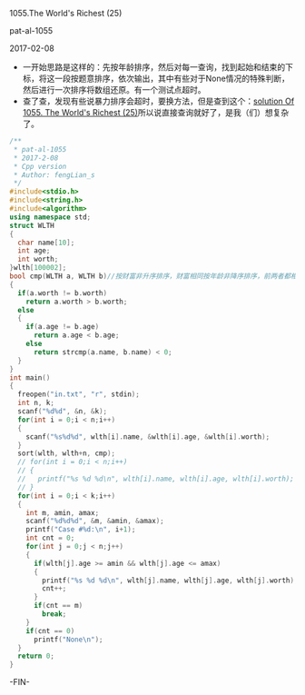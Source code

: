 1055.The World's Richest (25)

pat-al-1055

2017-02-08

- 一开始思路是这样的：先按年龄排序，然后对每一查询，找到起始和结束的下标，将这一段按题意排序，依次输出，其中有些对于None情况的特殊判断，然后进行一次排序将数组还原。有一个测试点超时。
- 查了查，发现有些说暴力排序会超时，要换方法，但是查到这个：[solution Of 1055. The World's Richest (25)](http://blog.csdn.net/qq_30490125/article/details/51731291)所以说直接查询就好了，是我（们）想复杂了。

```c++
/**
 * pat-al-1055
 * 2017-2-08
 * Cpp version
 * Author: fengLian_s
 */
#include<stdio.h>
#include<string.h>
#include<algorithm>
using namespace std;
struct WLTH
{
  char name[10];
  int age;
  int worth;
}wlth[100002];
bool cmp(WLTH a, WLTH b)//按财富非升序排序，财富相同按年龄非降序排序，前两者都相同，按姓名非降序排序
{
  if(a.worth != b.worth)
    return a.worth > b.worth;
  else
  {
    if(a.age != b.age)
      return a.age < b.age;
    else
      return strcmp(a.name, b.name) < 0;
  }
}
int main()
{
  freopen("in.txt", "r", stdin);
  int n, k;
  scanf("%d%d", &n, &k);
  for(int i = 0;i < n;i++)
  {
    scanf("%s%d%d", wlth[i].name, &wlth[i].age, &wlth[i].worth);
  }
  sort(wlth, wlth+n, cmp);
  // for(int i = 0;i < n;i++)
  // {
  //   printf("%s %d %d\n", wlth[i].name, wlth[i].age, wlth[i].worth);
  // }
  for(int i = 0;i < k;i++)
  {
    int m, amin, amax;
    scanf("%d%d%d", &m, &amin, &amax);
    printf("Case #%d:\n", i+1);
    int cnt = 0;
    for(int j = 0;j < n;j++)
    {
      if(wlth[j].age >= amin && wlth[j].age <= amax)
      {
        printf("%s %d %d\n", wlth[j].name, wlth[j].age, wlth[j].worth);
        cnt++;
      }
      if(cnt == m)
        break;
    }
    if(cnt == 0)
      printf("None\n");
  }
  return 0;
}
```
-FIN-

